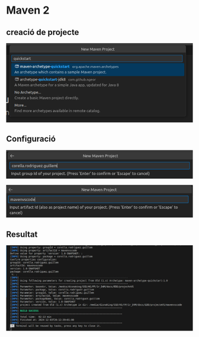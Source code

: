 # Maven 2

## creació de projecte

![alt text](image-9.png)

## Configuració

![alt text](image-10.png)

![alt text](image-12.png)

## Resultat

![alt text](image-13.png)
